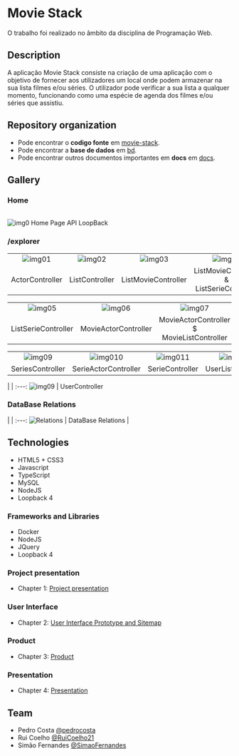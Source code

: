 # Movie Stack

O trabalho foi realizado no âmbito da disciplina de Programação Web.

## Description

A aplicação Movie Stack consiste na criação de uma aplicação com o objetivo de fornecer aos utilizadores um local onde podem armazenar na sua lista filmes e/ou séries. O utilizador pode verificar a sua lista a qualquer momento, funcionando como uma espécie de agenda dos filmes e/ou séries que assistiu.

## Repository organization
* Pode encontrar o **codigo fonte** em [movie-stack](https://github.com/movie-stack/report-main/tree/main/movie-stack).
* Pode encontrar a **base de dados** em [bd](https://github.com/movie-stack/report-main/tree/main/bd).
* Pode encontrar outros documentos importantes em **docs** em [docs](https://github.com/movie-stack/report-main/tree/main/docs).

## Gallery
### Home
| |
:---: |
![img0](img/1.png)
Home Page API LoopBack


### /explorer
| | | | |
:---: | :---: | :---: | :---:
![img01](img/actorcontroller.png) | ![img02](img/listcontroller.png) | ![img03](img/listmoviecontroller.png) | ![img04](img/listmoviecontroller_listseriecontrololer.png)
ActorController |  ListController | ListMovieController | ListMovieController & ListSerieController | 

| | | | |
:---: | :---: | :---: | :---:
![img05](img/listseriecontroller.png) | ![img06](img/movieactorcontroller.png) | ![img07](img/movieactorcontroller_movielistcontroller.png) | ![img08](img/moviecontroller.png)
ListSerieController | MovieActorController | MovieActorController $ MovieListController | MovieController |

| | | | |
:---: | :---: | :---: | :---:
![img09](img/serieacotrcontroller.png) | ![img010](img/serieactorcontroller.png) | ![img011](img/seriecontroller.png) | ![img011](img/userlistcontroller.png)
SeriesController | SerieActorController | SerieController | UserListController | 

| |
:---: 
![img09](img/usercontroller.png) |
UserController 


### DataBase Relations
| |
:---:
![Relations](img/relacoes.png) |
DataBase Relations |

## Technologies
* HTML5 + CSS3
* Javascript
* TypeScript
* MySQL
* NodeJS
* Loopback 4

### Frameworks and Libraries
* Docker
* NodeJS
* JQuery
* Loopback 4

### Project presentation
* Chapter 1: [Project presentation](https://github.com/movie-stack/report-main/blob/main/docs/c1.md)
### User Interface 
* Chapter 2: [User Interface Prototype and Sitemap](https://github.com/movie-stack/report-main/blob/main/docs/c2.md)
### Product
* Chapter 3: [Product](https://github.com/movie-stack/report-main/blob/main/docs/c3.md)
### Presentation
* Chapter 4: [Presentation](https://github.com/movie-stack/report-main/blob/main/docs/c4.md)

## Team
* Pedro Costa [@pedrocosta](https://github.com/pedroscosta9)
* Rui Coelho [@RuiCoelho21](https://github.com/RuiCoelho21)
* Simão Fernandes [@SimaoFernandes](https://github.com/SimaoFernandes) 

